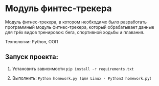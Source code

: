 # Модуль финтес-трекера

Модуль фитнес-трекера, в котором необходимо было разработать программный модуль фитнес-трекера, который обрабатывает данные для трёх видов тренировок: бега, спортивной ходьбы и плавания.

Технологии: Python, ООП

## Запуск проекта:
1. Установить зависимости
```pip install -r requirements.txt```

2. Выполнить:
```Python homework.py (для Linux - Python3 homework.py)```
